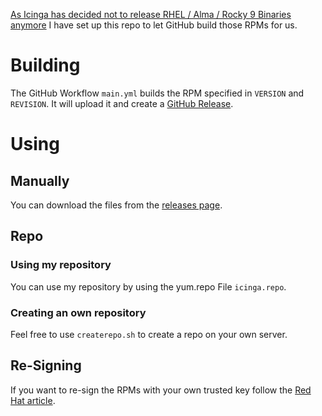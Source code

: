 [As Icinga has decided not to release RHEL / Alma / Rocky 9 Binaries anymore](https://github.com/Icinga/icinga2/issues/9390) I have set up this repo to let GitHub build those RPMs for us.

# Building
The GitHub Workflow `main.yml` builds the RPM specified in `VERSION` and `REVISION`. It will upload it and create a [GitHub Release](release).
# Using
## Manually
You can download the files from the [releases page](releases).
## Repo
### Using my repository
You can use my repository by using the yum.repo File `icinga.repo`.
### Creating an own repository
Feel free to use `createrepo.sh` to create a repo on your own server.
## Re-Signing
If you want to re-sign the RPMs with your own trusted key follow the [Red Hat article](https://access.redhat.com/articles/3359321).